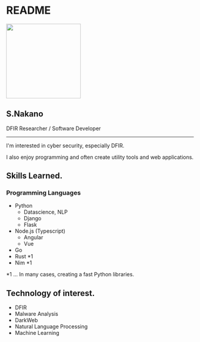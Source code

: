 # README

<img src="https://avatars2.githubusercontent.com/u/35072092?s=460&v=4" width=200>

## S.Nakano
DFIR Researcher / Software Developer

---

I'm interested in cyber security, especially DFIR.

I also enjoy programming and often create utility tools and web applications.

## Skills Learned.

### Programming Languages
- Python
  - Datascience, NLP
  - Django
  - Flask
- Node.js (Typescript)
  - Angular
  - Vue
- Go
- Rust *1
- Nim *1

*1 ... In many cases, creating a fast Python libraries.

## Technology of interest.
- DFIR
- Malware Analysis
- DarkWeb
- Natural Language Processing
- Machine Learning
